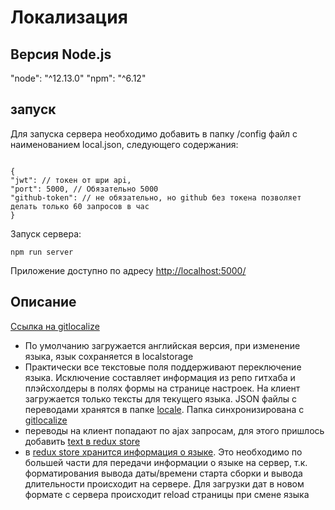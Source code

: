 # Локализация

## Версия Node.js

"node": "^12.13.0"
"npm": "^6.12"

## запуск

Для запуска сервера необходимо добавить в папку /config файл с наименованием local.json, следующего содержания:

```

{
"jwt": // токен от шри api,
"port": 5000, // Обязательно 5000
"github-token": // не обязательно, но github без токена позволяет делать только 60 запросов в час
}

```

Запуск сервера:

```
npm run server
```

Приложение доступно по адресу [http://localhost:5000/](http://localhost:5000/)

## Описание

[Ссылка на gitlocalize](https://gitlocalize.com/repo/4686)

- По умолчанию загружается английская версия, при изменение языка, язык сохраняется в localstorage
- Практически все текстовые поля поддерживают переключение языка. Исключение составляет информация из репо гитхаба и плэйсхолдеры в полях формы на странице настроек. На клиент загружается только тексты для текущего языка. JSON файлы с переводами хранятся в папке [locale](https://github.com/mgkOV/shri-ci-server/tree/l10n/locale). Папка синхронизирована с [gitlocalize](https://gitlocalize.com/repo/4686)
- переводы на клиент попадают по ajax запросам, для этого пришлось добавить [text в redux store](https://github.com/mgkOV/shri-ci-server/tree/l10n/client/src/redux/text)
- в [redux store хранится информация о языке](https://github.com/mgkOV/shri-ci-server/tree/l10n/client/src/redux/lang). Это необходимо по большей части для передачи информации о языке на сервер, т.к. форматирования вывода даты/времени старта сборки и вывода длительности происходит на сервере. Для загрузки дат в новом формате с сервера происходит reload страницы при смене языка
